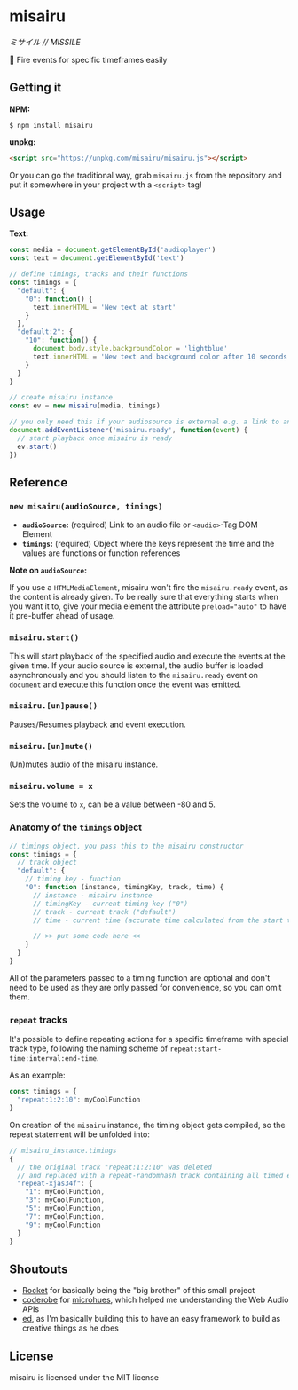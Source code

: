 # misairu  
_ミサイル // MISSILE_  

:rocket: Fire events for specific timeframes easily

## Getting it

**NPM:**

```
$ npm install misairu
```

**unpkg:**

```html
<script src="https://unpkg.com/misairu/misairu.js"></script>
```

Or you can go the traditional way, grab `misairu.js` from the repository and put it somewhere in your project with a `<script>` tag!

## Usage

**Text:**

```js
const media = document.getElementById('audioplayer')
const text = document.getElementById('text')

// define timings, tracks and their functions
const timings = {
  "default": {
    "0": function() {
      text.innerHTML = 'New text at start'
    }
  },
  "default:2": {
    "10": function() {
      document.body.style.backgroundColor = 'lightblue'
      text.innerHTML = 'New text and background color after 10 seconds'
    }
  }
}

// create misairu instance
const ev = new misairu(media, timings)

// you only need this if your audiosource is external e.g. a link to an audio file
document.addEventListener('misairu.ready', function(event) {
  // start playback once misairu is ready
  ev.start()
})
```

## Reference

### `new misairu(audioSource, timings)`

* **`audioSource`:** (required) Link to an audio file or `<audio>`-Tag DOM Element
* **`timings`:** (required) Object where the keys represent the time and the values are functions or function references

**Note on `audioSource`:**

If you use a `HTMLMediaElement`, misairu won't fire the `misairu.ready` event, as the content is already given. To be really
sure that everything starts when you want it to, give your media element the attribute `preload="auto"` to have it pre-buffer
ahead of usage.

### `misairu.start()`

This will start playback of the specified audio and execute the events at the given time. If your audio source is external, the audio buffer is 
loaded asynchronously and you should listen to the `misairu.ready` event on `document` and execute this function once
the event was emitted.

### `misairu.[un]pause()`

Pauses/Resumes playback and event execution.

### `misairu.[un]mute()`

(Un)mutes audio of the misairu instance.

### `misairu.volume = x`

Sets the volume to `x`, can be a value between -80 and 5.

### Anatomy of the `timings` object

```js
// timings object, you pass this to the misairu constructor
const timings = {
  // track object
  "default": {
    // timing key - function
    "0": function (instance, timingKey, track, time) {
      // instance - misairu instance
      // timingKey - current timing key ("0")
      // track - current track ("default")
      // time - current time (accurate time calculated from the start time and audio context time)

      // >> put some code here <<
    }
  }
}
```

All of the parameters passed to a timing function are optional and don't need to be used as they are only passed for convenience, so you can omit them.

### `repeat` tracks

It's possible to define repeating actions for a specific timeframe with special track type, following the naming scheme of `repeat:start-time:interval:end-time`.

As an example:

```js
const timings = {
  "repeat:1:2:10": myCoolFunction 
}
```

On creation of the `misairu` instance, the timing object gets compiled, so the repeat statement will be unfolded into:

```js
// misairu_instance.timings
{
  // the original track "repeat:1:2:10" was deleted 
  // and replaced with a repeat-randomhash track containing all timed events
  "repeat-xjas34f": { 
    "1": myCoolFunction,
    "3": myCoolFunction,
    "5": myCoolFunction,
    "7": myCoolFunction,
    "9": myCoolFunction
  }
}
```

## Shoutouts

* [Rocket](https://github.com/rocket/rocket) for basically being the "big brother" of this small project
* [coderobe](https://github.com/coderobe) for [microhues](https://github.com/coderobe/microhues), which helped me understanding the Web Audio APIs
* [ed](https://github.com/9001), as I'm basically building this to have an easy framework to build as creative things as he does

## License

misairu is licensed under the MIT license